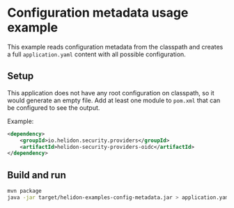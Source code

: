 # Configuration metadata usage example

This example reads configuration metadata from the classpath and creates a full
`application.yaml` content with all possible configuration.

## Setup

This application does not have any root configuration on classpath, so it would generate an empty file.
Add at least one module to `pom.xml` that can be configured to see the output.

Example:
```xml
<dependency>
    <groupId>io.helidon.security.providers</groupId>
    <artifactId>helidon-security-providers-oidc</artifactId>
</dependency>
```

## Build and run

```bash
mvn package
java -jar target/helidon-examples-config-metadata.jar > application.yaml
```

